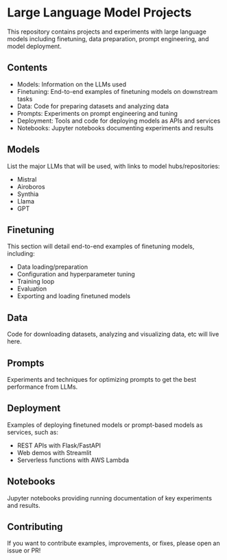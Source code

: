 # Large Language Model Projects
This repository contains projects and experiments with large language models including finetuning, data preparation, prompt engineering, and model deployment.

## Contents
- Models: Information on the LLMs used
- Finetuning: End-to-end examples of finetuning models on downstream tasks
- Data: Code for preparing datasets and analyzing data
- Prompts: Experiments on prompt engineering and tuning
- Deployment: Tools and code for deploying models as APIs and services
- Notebooks: Jupyter notebooks documenting experiments and results

## Models
List the major LLMs that will be used, with links to model hubs/repositories:
- Mistral
- Airoboros
- Synthia
- Llama
- GPT

  
## Finetuning
This section will detail end-to-end examples of finetuning models, including:
- Data loading/preparation
- Configuration and hyperparameter tuning
- Training loop
- Evaluation
- Exporting and loading finetuned models

## Data
Code for downloading datasets, analyzing and visualizing data, etc will live here.

## Prompts
Experiments and techniques for optimizing prompts to get the best performance from LLMs.

## Deployment
Examples of deploying finetuned models or prompt-based models as services, such as:
- REST APIs with Flask/FastAPI
- Web demos with Streamlit
- Serverless functions with AWS Lambda

## Notebooks
Jupyter notebooks providing running documentation of key experiments and results.

## Contributing
If you want to contribute examples, improvements, or fixes, please open an issue or PR!

